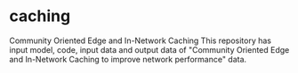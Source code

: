 # caching
Community Oriented Edge and In-Network Caching
This repository has input model, code, input data and output data of "Community Oriented Edge and In-Network Caching to improve network performance" data.
